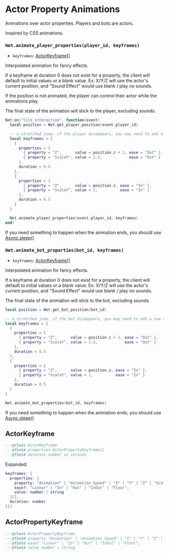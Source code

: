 # Actor Property Animations

Animations over actor properties. Players and bots are actors.

Inspired by CSS animations.

### `Net.animate_player_properties(player_id, keyframes)`

- `keyframes`: [ActorKeyframe[]](#actorkeyframe)

Interpolated animation for fancy effects.

If a keyframe at duration 0 does not exist for a property, the client will default to initial values or a blank value. Ex: X/Y/Z will use the actor's current position, and "Sound Effect" would use blank / play no sounds.

If the position is not animated, the player can control their actor while the animations play.

The final state of the animation will stick to the player, excluding sounds.

```lua
Net:on("tile_interaction", function(event)
  local position = Net.get_player_position(event.player_id)

  -- a stretched jump. if the player disappears, you may need to add a new tile layer
  local keyframes = {
    {
      properties = {
        { property = "Z",      value = position.z + 1, ease = "Out" },
        { property = "ScaleY", value = 1.5,            ease = "Out" }
      },
      duration = 0.5
    },
    {
      properties = {
        { property = "Z",      value = position.z, ease = "In" },
        { property = "ScaleY", value = 1,          ease = "In" }
      },
      duration = 0.5
    }
  }

  Net.animate_player_properties(event.player_id, keyframes)
end)
```

If you need something to happen when the animation ends, you should use [Async.sleep()](</server/lua-api/async#Async.sleep(seconds)>)

### `Net.animate_bot_properties(bot_id, keyframes)`

- `keyframes`: [ActorKeyframe[]](#actorkeyframe)

Interpolated animation for fancy effects.

If a keyframe at duration 0 does not exist for a property, the client will default to initial values or a blank value. Ex: X/Y/Z will use the actor's current position, and "Sound Effect" would use blank / play no sounds.

The final state of the animation will stick to the bot, excluding sounds.

```lua
local position = Net.get_bot_position(bot_id)

-- a stretched jump. if the bot disappears, you may need to add a new tile layer
local keyframes = {
  {
    properties = {
      { property = "Z",      value = position.z + 1, ease = "Out" },
      { property = "ScaleY", value = 1.5,            ease = "Out" }
    },
    duration = 0.5
  },
  {
    properties = {
      { property = "Z",      value = position.z, ease = "In" },
      { property = "ScaleY", value = 1,          ease = "In" }
    },
    duration = 0.5
  }
}

Net.animate_bot_properties(bot_id, keyframes)
```

If you need something to happen when the animation ends, you should use [Async.sleep()](</server/lua-api/async#Async.sleep(seconds)>)

## ActorKeyframe

```lua
---@class ActorKeyframe
---@field properties ActorPropertyKeyframe[]
---@field duration number in seconds
```

Expanded:

```lua
keyframes: {
  properties: {
    property: "Animation" | "Animation Speed" | "X" | "Y" | "Z" | "ScaleX" | "ScaleY" | "Rotation" | "Direction" | "Sound Effect" | "Sound Effect Loop",
    ease?: "Linear" | "In" | "Out" | "InOut" | "Floor",
    value: number | string
  }[],
  duration: number
}[]
```

## ActorPropertyKeyframe

```lua
---@class ActorPropertyKeyframe
---@field property "Animation" | "Animation Speed" | "X" | "Y" | "Z" | "ScaleX" | "ScaleY" | "Rotation" | "Direction" | "Sound Effect" | "Sound Effect Loop"
---@field ease? "Linear" | "In" | "Out" | "InOut" | "Floor",
---@field value number | string
```
